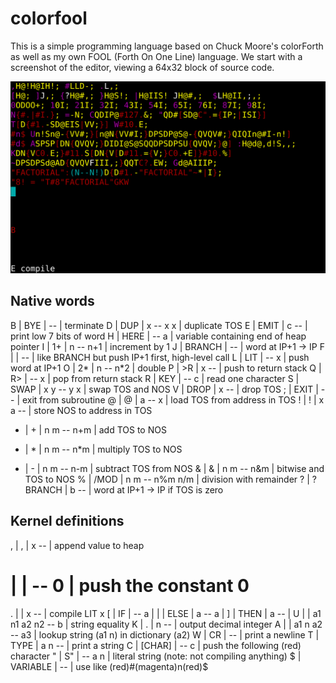 # colorfool

This is a simple programming language based on Chuck Moore's colorForth as
well as my own FOOL (Forth On One Line) language. We start with a screenshot
of the editor, viewing a 64x32 block of source code.

![Contents of blocks/kernel.block](./screenshot.png)

## Native words

B | BYE     | --        | terminate
D | DUP     | x -- x x  | duplicate TOS
E | EMIT    | c --      | print low 7 bits of word
H | HERE    | -- a      | variable containing end of heap pointer
I | 1+      | n -- n+1  | increment by 1 
J | BRANCH  | --        | word at IP+1 -> IP
F |         | --        | like BRANCH but push IP+1 first, high-level call
L | LIT     | -- x      | push word at IP+1
O | 2*      | n -- n*2  | double
P | >R      | x --      | push to return stack
Q | R>      | -- x      | pop from return stack
R | KEY     | -- c      | read one character
S | SWAP    | x y -- y x | swap TOS and NOS
V | DROP    | x --      | drop TOS
; | EXIT    | --        | exit from subroutine
@ | @       | a -- x    | load TOS from address in TOS
! | !       | x a --    | store NOS to address in TOS
+ | +       | n m -- n+m | add TOS to NOS
* | *       | n m -- n\*m | multiply TOS to NOS
- | -       | n m -- n-m | subtract TOS from NOS
& | &       | n m -- n&m | bitwise and TOS to NOS
% | /MOD    | n m -- n%m n/m | division with remainder
? | ?BRANCH | b --      | word at IP+1 -> IP if TOS is zero

## Kernel definitions

, | ,       | x --      | append value to heap
# |         | -- 0      | push the constant 0
. |         | x --      | compile LIT x
[ | IF      | -- a      |
\| | ELSE   | a -- a    |
] | THEN    | a --      |
U |         | a1 n1 a2 n2 -- b | string equality
K | .       | n --      | output decimal integer
A |         | a1 n a2 -- a3 | lookup string (a1 n) in dictionary (a2)
W | CR      | --        | print a newline
T | TYPE    | a n --    | print a string
C | [CHAR]  | -- c      | push the following (red) character
" | S"      | -- a n    | literal string (note: not compiling anything)
$ | VARIABLE | --       | use like (red)#(magenta)n(red)$
